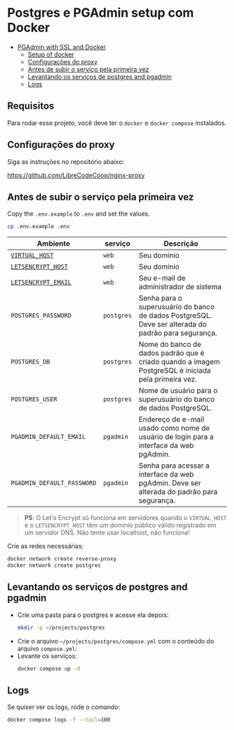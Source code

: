 # Postgres e PGAdmin setup com Docker

- [PGAdmin with SSL and Docker](#pgadmin-with-ssl-and-docker)
  - [Setup of docker](#setup-of-docker)
  - [Configurações do proxy](#configurações-do-proxy)
  - [Antes de subir o serviço pela primeira vez](#antes-de-subir-o-serviço-pela-primeira-vez)
  - [Levantando os serviços de postgres and pgadmin](#levantando-os-serviços-de-postgres-and-pgadmin)
  - [Logs](#logs)

## Requisitos

Para rodar esse projeto, você deve ter o `docker` e `docker compose` instalados.

## Configurações do proxy

Siga as instruções no repositório abaixo:

https://github.com/LibreCodeCoop/nginx-proxy

## Antes de  subir o serviço pela primeira vez

Copy the `.env.example` to `.env` and set the values.

```bash
cp .env.example .env
```

| Ambiente | serviço | Descrição |
|-------------|---------|-------|
| [`VIRTUAL_HOST`](https://github.com/nginx-proxy/nginx-proxy#usage) | `web` | Seu domínio |
| [`LETSENCRYPT_HOST`](https://github.com/nginx-proxy/docker-letsencrypt-nginx-proxy-companion/blob/master/docs/Basic-usage.md#step-3---proxyed-containers) | `web` | Seu domínio |
| [`LETSENCRYPT_EMAIL`](https://github.com/nginx-proxy/docker-letsencrypt-nginx-proxy-companion/blob/master/docs/Let's-Encrypt-and-ACME.md#contact-address) | `web` | Seu e-mail de administrador de sistema |
| `POSTGRES_PASSWORD` | `postgres` | Senha para o superusuário do banco de dados PostgreSQL. Deve ser alterada do padrão para segurança. |
| `POSTGRES_DB` | `postgres` | Nome do banco de dados padrão que é criado quando a imagem PostgreSQL é iniciada pela primeira vez. |
| `POSTGRES_USER` | `postgres` | Nome de usuário para o superusuário do banco de dados PostgreSQL. |
| `PGADMIN_DEFAULT_EMAIL` | `pgadmin` | Endereço de e-mail usado como nome de usuário de login para a interface da web pgAdmin. |
| `PGADMIN_DEFAULT_PASSWORD` | `pgadmin` | Senha para acessar a interface da web pgAdmin. Deve ser alterada do padrão para segurança. |

> **PS**: O Let's Encrypt só funciona em servidores quando o `VIRTUAL_HOST` e o `LETSENCRYPT_HOST` têm um domínio público válido registrado em um servidor DNS. Não tente usar localhost, não funciona!

Crie as redes necessárias:

```bash
docker network create reverse-proxy
docker network create postgres
```

## Levantando os serviços de postgres and pgadmin

* Crie uma pasta para o postgres e acesse ela depois:
  ```bash
  mkdir -p ~/projects/postgres
  ```
* Crie o arquivo `~/projects/postgres/compose.yml` com o conteúdo do arquivo `compose.yml`:
* Levante os serviços:
  ```bash
  docker compose up -d
  ```
## Logs
Se quiser ver os logs, rode o comando:
  ```bash
  docker compose logs -f --tail=100
  ```

